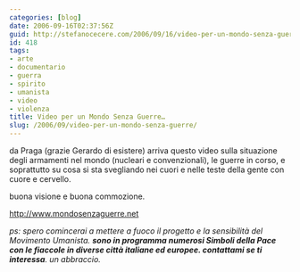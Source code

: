 ```yaml
---
categories: [blog]
date: 2006-09-16T02:37:56Z
guid: http://stefanocecere.com/2006/09/16/video-per-un-mondo-senza-guerre/
id: 418
tags:
- arte
- documentario
- guerra
- spirito
- umanista
- video
- violenza
title: Video per un Mondo Senza Guerre…
slug: /2006/09/video-per-un-mondo-senza-guerre/
---
```


da Praga (grazie Gerardo di esistere) arriva questo video sulla situazione degli armamenti nel mondo (nucleari e convenzionali), le guerre in corso, e soprattutto su cosa si sta svegliando nei cuori e nelle teste della gente con cuore e cervello.
  
buona visione e buona commozione.

<http://www.mondosenzaguerre.net>

_ps: spero comincerai a mettere a fuoco il progetto e la sensibilità del Movimento Umanista. **sono in programma numerosi Simboli della Pace con le fiaccole in diverse città italiane ed europee. contattami se ti interessa**. un abbraccio._